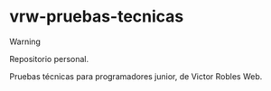 # vrw-pruebas-tecnicas
> [!WARNING]
> Repositorio personal.


Pruebas técnicas para programadores junior, de Victor Robles Web.

